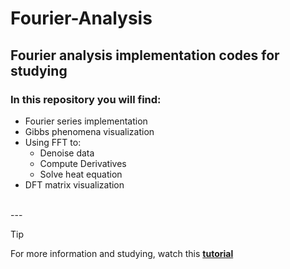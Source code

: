 # Fourier-Analysis
## Fourier analysis implementation codes for studying

### In this repository you will find:
- Fourier series implementation
- Gibbs phenomena visualization
- Using FFT to:
    - Denoise data
    - Compute Derivatives
    - Solve heat equation
- DFT matrix visualization

<br>
---

> [!TIP]
> For more information and studying, watch this [**tutorial**](https://www.youtube.com/playlist?list=PLMrJAkhIeNNT_Xh3Oy0Y4LTj0Oxo8GqsC)

<!-- [**Fourier Analysis tutorial by Steve Brunton**](https://www.youtube.com/playlist?list=PLMrJAkhIeNNT_Xh3Oy0Y4LTj0Oxo8GqsC) -->